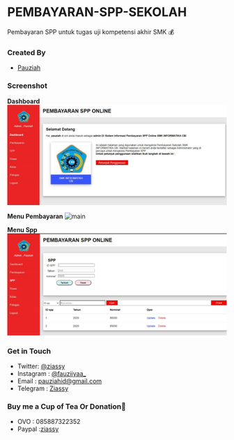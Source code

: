 # PEMBAYARAN-SPP-SEKOLAH
Pembayaran SPP untuk tugas uji kompetensi akhir SMK 💰

### Created By
- [Pauziah](https://github.com/ziassy)

### Screenshot

__Dashboard__
![main](Screenshoot/dasboard.JPG)

__Menu Pembayaran__
![main](Screenshoot/pembayaran.JPG.JPG)

__Menu Spp__
![main](Screenshoot/Spp.JPG)

### Get in Touch 

- Twitter: [@ziassy](https://twitter.com/ZIASSY1)
- Instagram : [@fauziiyaa_](https://www.instagram.com/fauziiyaa_/)
- Email : [pauziahid@gmail.com](mailto:pauziahid@gmail.com)
- Telegram : [Ziassy](https://t.me/ziassy)

### Buy me a Cup of Tea Or Donation🍺

- OVO : 085887322352
- Paypal :[ziassy](https://www.paypal.me/ziassy)
